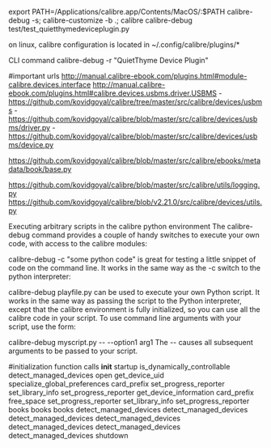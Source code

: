 export PATH=/Applications/calibre.app/Contents/MacOS/:$PATH
calibre-debug -s; calibre-customize -b .; calibre
calibre-debug test/test_quietthymedeviceplugin.py

on linux, calibre configuration is located in
~/.config/calibre/plugins/*


CLI command 
calibre-debug -r "QuietThyme Device Plugin"

#important urls
http://manual.calibre-ebook.com/plugins.html#module-calibre.devices.interface
http://manual.calibre-ebook.com/plugins.html#calibre.devices.usbms.driver.USBMS
    - https://github.com/kovidgoyal/calibre/tree/master/src/calibre/devices/usbms
    - https://github.com/kovidgoyal/calibre/blob/master/src/calibre/devices/usbms/driver.py
    - https://github.com/kovidgoyal/calibre/blob/master/src/calibre/devices/usbms/device.py

https://github.com/kovidgoyal/calibre/blob/master/src/calibre/ebooks/metadata/book/base.py

https://github.com/kovidgoyal/calibre/blob/master/src/calibre/utils/logging.py
https://github.com/kovidgoyal/calibre/blob/v2.21.0/src/calibre/devices/utils.py



Executing arbitrary scripts in the calibre python environment
The calibre-debug command provides a couple of handy switches to execute your own code, with access to the calibre modules:

calibre-debug -c "some python code"
is great for testing a little snippet of code on the command line. It works in the same way as the -c switch to the python interpreter:

calibre-debug playfile.py
can be used to execute your own Python script. It works in the same way as passing the script to the Python interpreter, except that the calibre environment is fully initialized, so you can use all the calibre code in your script. To use command line arguments with your script, use the form:

calibre-debug myscript.py -- --option1 arg1
The -- causes all subsequent arguments to be passed to your script.






#initialization function calls
__init__
startup
is_dynamically_controllable
detect_managed_devices
open
get_device_uid
specialize_global_preferences
card_prefix
set_progress_reporter
set_library_info
set_progress_reporter
get_device_information
card_prefix
free_space
set_progress_reporter
set_library_info
set_progress_reporter
books
books
books
detect_managed_devices
detect_managed_devices
detect_managed_devices
detect_managed_devices
detect_managed_devices
detect_managed_devices
detect_managed_devices
shutdown

